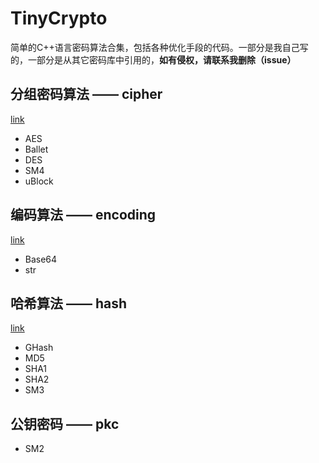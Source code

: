 # TinyCrypto

简单的C++语言密码算法合集，包括各种优化手段的代码。一部分是我自己写的，一部分是从其它密码库中引用的，**如有侵权，请联系我删除（issue）**

## 分组密码算法 —— cipher

[link](./cipher/README.md)

* AES
* Ballet
* DES
* SM4
* uBlock

## 编码算法 —— encoding

[link](./encoding/README.md)

* Base64
* str

## 哈希算法 —— hash

[link](./hash/README.md)

* GHash
* MD5
* SHA1
* SHA2
* SM3

## 公钥密码 —— pkc

* SM2